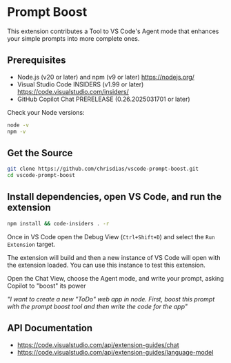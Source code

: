 # Prompt Boost

This extension contributes a Tool to VS Code's Agent mode that enhances your simple prompts into more complete ones.

## Prerequisites
- Node.js (v20 or later) and npm (v9 or later) https://nodejs.org/
- Visual Studio Code INSIDERS (v1.99 or later) https://code.visualstudio.com/insiders/
- GitHub Copilot Chat PRERELEASE (0.26.2025031701 or later)

Check your Node versions:

```bash
node -v
npm -v
```

## Get the Source

``` bash
git clone https://github.com/chrisdias/vscode-prompt-boost.git
cd vscode-prompt-boost
```

## Install dependencies, open VS Code, and run the extension

```bash
npm install && code-insiders . -r
```


Once in VS Code open the Debug View (`Ctrl+Shift+D`) and select the `Run Extension` target.

The extension will build and then a new instance of VS Code will open with the extension loaded. You can use this instance to test this extension.

Open the Chat View, choose the Agent mode, and write your prompt, asking Copilot to "boost" its power

_"I want to create a new "ToDo" web app in node. First, boost this prompt with the prompt boost tool and then write the code for the app"_



## API Documentation

- https://code.visualstudio.com/api/extension-guides/chat
- https://code.visualstudio.com/api/extension-guides/language-model


